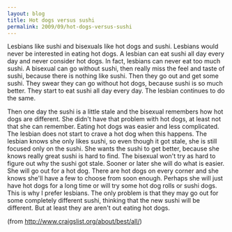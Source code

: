 ```yaml
---
layout: blog
title: Hot dogs versus sushi
permalink: 2009/09/hot-dogs-versus-sushi
---
```


<p>Lesbians like sushi and bisexuals like hot dogs and sushi. Lesbians would never be interested in eating hot dogs. A lesbian can eat sushi all day every day and never consider hot dogs. In fact, lesbians can never eat too much sushi. A bisexual can go without sushi, then really miss the feel and taste of sushi, because there is nothing like sushi. Then they go out and get some sushi. They swear they can go without hot dogs, because sushi is so much better. They start to eat sushi all day every day. The lesbian continues to do the same.</p>
<p>Then one day the sushi is a little stale and the bisexual remembers how hot dogs are different. She didn't have that problem with hot dogs, at least not that she can remember. Eating hot dogs was easier and less complicated. The lesbian does not start to crave a hot dog when this happens. The lesbian knows she only likes sushi, so even though it got stale, she is still focused only on the sushi. She wants the sushi to get better, because she knows really great sushi is hard to find. The bisexual won't try as hard to figure out why the sushi got stale. Sooner or later she will do what is easier. She will go out for a hot dog. There are hot dogs on every corner and she knows she'll have a few to choose from soon enough. Perhaps she will just have hot dogs for a long time or will try some hot dog rolls or sushi dogs. This is why I prefer lesbians. The only problem is that they may go out for some completely different sushi, thinking that the new sushi will be different. But at least they are aren't out eating hot dogs.</p>
<p>(from <a href="http://www.craigslist.org/about/best/all/" title="http://www.craigslist.org/about/best/all/">http://www.craigslist.org/about/best/all/</a>)</p>
